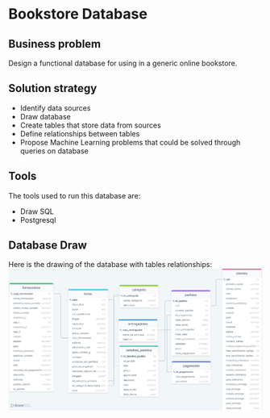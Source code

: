 # Bookstore Database


## Business problem
Design a functional database for using in a generic online bookstore.

## Solution strategy
- Identify data sources
- Draw database
- Create tables that store data from sources
- Define relationships between tables
- Propose Machine Learning problems that could be solved through queries on database

## Tools
The tools used to run this database are:
- Draw SQL
- Postgresql

## Database Draw
Here is the drawing of the database with tables relationships:
![Database draw](database-draw.png)
